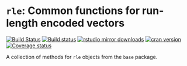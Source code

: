 # `rle`:  Common functions for run-length encoded vectors

[![Build Status](https://travis-ci.org/statnet/rle.svg?branch=master)](https://travis-ci.org/statnet/rle)
[![Build status](https://ci.appveyor.com/api/projects/status/wwfjhpfqp54j46oy/branch/master?svg=true)](https://ci.appveyor.com/project/statnet/rle/branch/master)
[![rstudio mirror downloads](http://cranlogs.r-pkg.org/badges/rle?color=2ED968)](http://cranlogs.r-pkg.org/)
[![cran version](http://www.r-pkg.org/badges/version/rle)](https://cran.r-project.org/package=rle)
[![Coverage status](https://codecov.io/gh/statnet/rle/branch/master/graph/badge.svg)](https://codecov.io/github/statnet/rle?branch=master)

A collection of methods for `rle` objects from the `base` package.
